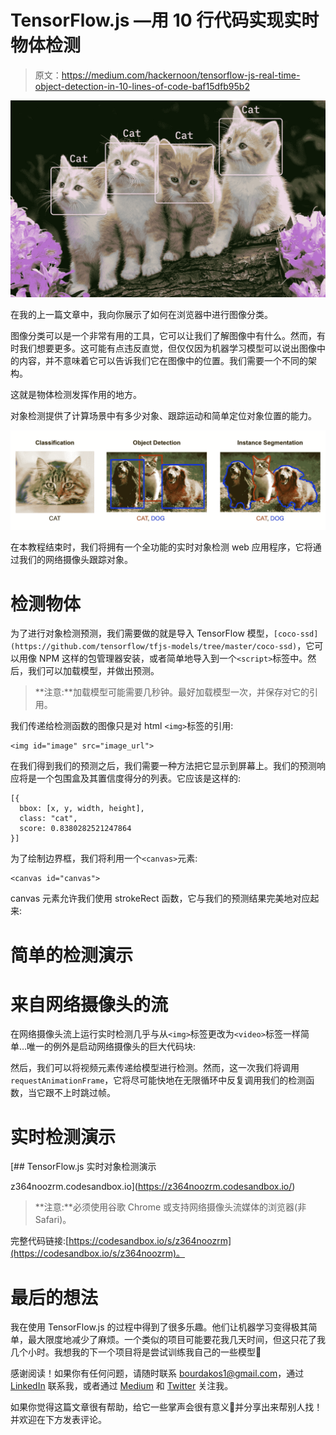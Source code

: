 # TensorFlow.js —用 10 行代码实现实时物体检测

> 原文：<https://medium.com/hackernoon/tensorflow-js-real-time-object-detection-in-10-lines-of-code-baf15dfb95b2>

![](img/ff01e54d8bb13f1275f7bf08aed4fd69.png)

在我的上一篇文章中，我向你展示了如何在浏览器中进行图像分类。

图像分类可以是一个非常有用的工具，它可以让我们了解图像中有什么。然而，有时我们想要更多。这可能有点违反直觉，但仅仅因为机器学习模型可以说出图像中的内容，并不意味着它可以告诉我们它在图像中的位置。我们需要一个不同的架构。

这就是物体检测发挥作用的地方。

对象检测提供了计算场景中有多少对象、跟踪运动和简单定位对象位置的能力。

![](img/4511c62d8a4563701165c971fcff5f36.png)

在本教程结束时，我们将拥有一个全功能的实时对象检测 web 应用程序，它将通过我们的网络摄像头跟踪对象。

# 检测物体

为了进行对象检测预测，我们需要做的就是导入 TensorFlow 模型，`[coco-ssd](https://github.com/tensorflow/tfjs-models/tree/master/coco-ssd)`，它可以用像 NPM 这样的包管理器安装，或者简单地导入到一个`<script>`标签中。然后，我们可以加载模型，并做出预测。

> **注意:**加载模型可能需要几秒钟。最好加载模型一次，并保存对它的引用。

我们传递给检测函数的图像只是对 html `<img>`标签的引用:

```
<img id="image" src="image_url">
```

在我们得到我们的预测之后，我们需要一种方法把它显示到屏幕上。我们的预测响应将是一个包围盒及其置信度得分的列表。它应该是这样的:

```
[{
  bbox: [x, y, width, height],
  class: "cat",
  score: 0.8380282521247864
}]
```

为了绘制边界框，我们将利用一个`<canvas>`元素:

```
<canvas id="canvas">
```

canvas 元素允许我们使用 strokeRect 函数，它与我们的预测结果完美地对应起来:

# 简单的检测演示

# 来自网络摄像头的流

在网络摄像头流上运行实时检测几乎与从`<img>`标签更改为`<video>`标签一样简单…唯一的例外是启动网络摄像头的巨大代码块:

然后，我们可以将视频元素传递给模型进行检测。然而，这一次我们将调用`requestAnimationFrame`，它将尽可能快地在无限循环中反复调用我们的检测函数，当它跟不上时跳过帧。

# 实时检测演示

 [## TensorFlow.js 实时对象检测演示

z364noozrm.codesandbox.io](https://z364noozrm.codesandbox.io/) 

> **注意:**必须使用谷歌 Chrome 或支持网络摄像头流媒体的浏览器(非 Safari)。

完整代码链接:[https://codesandbox.io/s/z364noozrm](https://codesandbox.io/s/z364noozrm)。

# 最后的想法

我在使用 TensorFlow.js 的过程中得到了很多乐趣。他们让机器学习变得极其简单，最大限度地减少了麻烦。一个类似的项目可能要花我几天时间，但这只花了我几个小时。我想我的下一个项目将是尝试训练我自己的一些模型🎉

感谢阅读！如果你有任何问题，请随时联系 bourdakos1@gmail.com，通过 [LinkedIn](https://www.linkedin.com/in/nicholasbourdakos) 联系我，或者通过 [Medium](/@bourdakos1) 和 [Twitter](https://twitter.com/bourdakos1) 关注我。

如果你觉得这篇文章很有帮助，给它一些掌声会很有意义👏并分享出来帮别人找！并欢迎在下方发表评论。